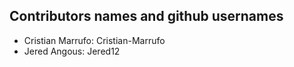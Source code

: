 ## Contributors names and github usernames
* Cristian Marrufo: Cristian-Marrufo
* Jered Angous: Jered12
